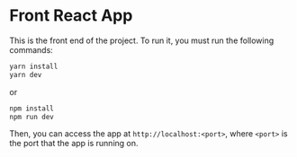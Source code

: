 # Front React App

This is the front end of the project. To run it, you must run the following commands:

```bash
yarn install
yarn dev
```

or

```bash
npm install
npm run dev
```

Then, you can access the app at `http://localhost:<port>`, where `<port>` is the port that the app is running on.

